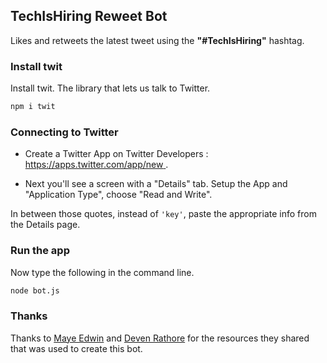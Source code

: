 ## TechIsHiring Reweet Bot 

Likes and retweets the latest tweet using the **"#TechIsHiring"** hashtag. 

### Install twit

Install twit. The library that lets us talk to Twitter.

```bash
npm i twit
```
 
### Connecting to Twitter 

 - Create a Twitter App on Twitter Developers : [https://apps.twitter.com/app/new ](https://apps.twitter.com/app/new). 
 
 - Next you'll see a screen with a "Details" tab. Setup the App and "Application Type", choose "Read and Write". 

In between those quotes, instead of `'key'`, paste the appropriate info from the Details page. 

### Run the app

Now type the following in the command line.
 
```bash
node bot.js
``` 

### Thanks

Thanks to [Maye Edwin](https://github.com/mayeedwin) and [Deven Rathore](https://github.com/Dunebook) for the resources they shared that was used to create this bot.